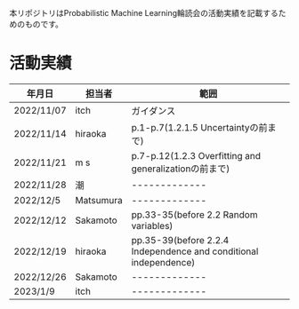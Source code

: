本リポジトリはProbabilistic Machine Learning輪読会の活動実績を記載するためのものです。


# 活動実績
| 年月日 | 担当者 | 範囲 |
| ------------- | ------------- | ------------- |
| 2022/11/07  | itch  | ガイダンス |
| 2022/11/14  | hiraoka  | p.1-p.7(1.2.1.5 Uncertaintyの前まで) |
| 2022/11/21 | m s | p.7-p.12(1.2.3 Overfitting and generalizationの前まで) |
| 2022/11/28 | 潮 | ------------- |
| 2022/12/5 | Matsumura | ------------- |
| 2022/12/12 | Sakamoto | pp.33-35(before 2.2 Random variables) |
| 2022/12/19 | hiraoka | pp.35-39(before 2.2.4 Independence and conditional independence) |
| 2022/12/26 | Sakamoto | ------------- |
| 2023/1/9 | itch | ------------- |
